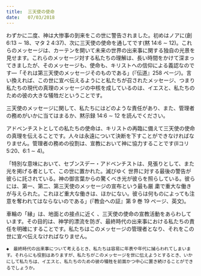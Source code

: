 ```yaml
---
title:  三天使の使命
date:   07/03/2018
---
```


わずかに二度、神は大惨事の到来をこの世に警告されました。初めはノアに(創6:13 ∼ 18、マタ 2 4:37)、次に三天使の使命を通してです(黙 14:6 ∼ 12)。これらのメッセージは、カーテンを開いて未来の世界の出来事に関する独自の光景を見せます。これらのメッセージ対する私たちの理解は、長い時間をかけて深まってきましたが、そのメッセージも、使命も、キリストへの信仰による義認なのです―「それは第三天使のメッセージそのものである」(『伝道』258 ページ)。言い換えれば、この世に宣べ伝えるようにと私たちが召されたメッセージ、つまり私たちの現代の真理のメッセージの中核を成しているのは、イエスと、私たちのための彼の大きな犠牲だということです。

 三天使のメッセージに関して、私たちにはどのような責任があり、また、管理者の務めがいかに当てはまるか、黙示録 14:6 ∼ 12 を読んでください。

 アドベンチストとしての私たちの使命は、キリストの再臨に備えて三天使の使命の真理を伝えることです。人々は永遠について決断を下すことができなければなりません。管理者の務めの役割は、宣教において神に協力することです(IIコリ5:20、6:1 ∼ 4)。
 
「特別な意味において、セブンスデー・アドベンチストは、見張りとして、また光を掲げる者として、この世に置かれた。滅びゆく 世界に対する最後の警告が彼らに託されている。神の御言葉からの驚くべき光が彼らを照らしている。彼らには、第一、第二、第三天使のメッセージの宣布という最も厳 粛で重大な働きが与えられた。これほど重大な働きは、ほかにない。彼らは何ものによっても注意を奪われてはならないのである」(『教会への証』第 9 巻 19 ページ、英文)。

 車輪の「縁」は、地面との接点に近く 、三天使の使命の宣教活動をあらわしています。その目的は、神学的漂流を防ぎ、最終時代の出来事における私たちの責任を明確にすることです。私たちはこのメッセージの管理者となり、それをこの世に宣べ伝えなければなりません。

`◆　最終時代の出来事について考えるとき、私たちは容易に年表や年代に捕らわれてしまいます。それらにも役割はありますが、私たちがこのメッセージを世に伝えようとするとき、いかにして私たちは、イエスと、私たちのための彼の犠牲を前面かつ中心に置き続けることができるでしょうか。`
